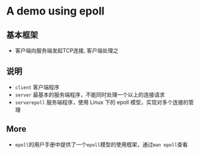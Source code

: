# A demo using epoll

## 基本框架
* 客户端向服务端发起TCP连接, 客户端处理之

## 说明
* `client` 客户端程序
* `server` 最基本的服务端程序，不能同时处理一个以上的连接请求
* `serverepoll` 服务端程序，使用 Linux 下的 epoll 模型，实现对多个连接的管理

## More
* `epoll`的用户手册中提供了一个`epoll`模型的使用框架，通过`man epoll`查看
